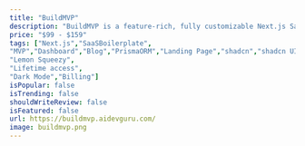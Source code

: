```yaml
---
title: "BuildMVP"
description: "BuildMVP is a feature-rich, fully customizable Next.js SaaS boilerplate designed to help you launch your MVP in just one day. Packed with essential tools like Prisma, Shadcn/UI, Stripe integration, and Auth.js, BuildMVP offers everything you need to kickstart your SaaS product. Whether you're looking to create scalable applications, handle subscription-based billing, or manage user authentication, BuildMVP makes it simple, fast, and efficient. With its modern tech stack, BuildMVP allows you to focus on innovation, ensuring your product is market-ready with minimal development effort."
price: "$99 - $159"
tags: ["Next.js","SaaSBoilerplate",
"MVP","Dashboard","Blog","PrismaORM","Landing Page","shadcn","shadcn UI", "TailwindCSS","Admin","Subscription", "Payments", "Admin Dashboard","1 year of updates & Support",
"Lemon Squeezy",
"Lifetime access",
"Dark Mode","Billing"]
isPopular: false
isTrending: false
shouldWriteReview: false
isFeatured: false
url: https://buildmvp.aidevguru.com/
image: buildmvp.png
---
```

